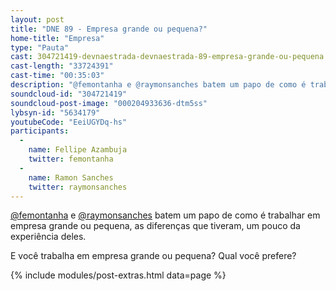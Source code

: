 ```yaml
---
layout: post
title: "DNE 89 - Empresa grande ou pequena?"
home-title: "Empresa"
type: "Pauta"
cast: 304721419-devnaestrada-devnaestrada-89-empresa-grande-ou-pequena.mp3
cast-length: "33724391"
cast-time: "00:35:03"
description: "@femontanha e @raymonsanches batem um papo de como é trabalhar em empresa grande ou pequena, as diferenças que tiveram, um pouco da experiência deles. E você trabalha em empresa grande ou pequena? Qual você prefere?"
soundcloud-id: "304721419"
soundcloud-post-image: "000204933636-dtm5ss"
lybsyn-id: "5634179"
youtubeCode: "EeiUGYDq-hs"
participants:
  -
    name: Fellipe Azambuja
    twitter: femontanha
  -
    name: Ramon Sanches
    twitter: raymonsanches
---
```


[@femontanha](https://twitter.com/femontanha) e [@raymonsanches](https://twitter.com/raymonsanches) batem um papo de como é trabalhar em empresa grande ou pequena, as diferenças que tiveram, um pouco da experiência deles.

E você trabalha em empresa grande ou pequena? Qual você prefere?

{% include modules/post-extras.html data=page %}
